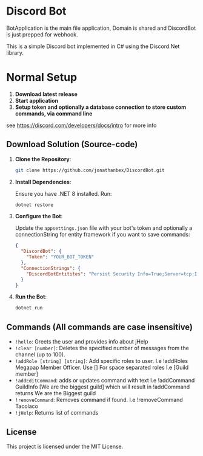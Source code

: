 # Discord Bot

BotApplication is the main file application, Domain is shared and DiscordBot is just prepped for webhook.

This is a simple Discord bot implemented in C# using the Discord.Net library.

# Normal Setup
1. **Download latest release**
2. **Start application**
3. **Setup token and optionally a database connection to store custom commands, via command line**
   
see https://discord.com/developers/docs/intro for more info


## Download Solution (Source-code)

1. **Clone the Repository**:

    ```bash
    git clone https://github.com/jonathanbex/DiscordBot.git
    ```

2. **Install Dependencies**:

    Ensure you have .NET 8 installed. Run:

    ```bash
    dotnet restore
    ```

3. **Configure the Bot**:

    Update the `appsettings.json` file with your bot's token and optionally a connectionString for entity framework if you want to save commands:

    ```json
    {
      "DiscordBot": {
        "Token": "YOUR_BOT_TOKEN"
      },
      "ConnectionStrings": {
        "DiscordBotEntitites": "Persist Security Info=True;Server=tcp:IPADDRESS,1433;Initial Catalog=DB;User ID=DBUSER;Password=DBPassword;multipleactiveresultsets=True;TrustServerCertificate=True"
      }
    }
    ```

4. **Run the Bot**:

    ```bash
    dotnet run
    ```

## Commands (All commands are case insensitive)
- `!hello`: Greets the user and provides info about jHelp
- `!clear [number]`: Deletes the specified number of messages from the channel (up to 100).
- `!addRole [string] [string]`: Add specific roles to user. I.e !addRoles Megapap Member Officer. Use [] For space separated roles I.e [Guild member]
- `!addEditCommand`: adds or updates command with text I.e !addCommand GuildInfo [We are the biggest guild] which will result in !addCommand returns We are the Biggest guild
- `!removeCommand`: Removes command if found. I.e !removeCommand Tacolaco
- `!jHelp`: Returns list of commands
## License

This project is licensed under the MIT License.
